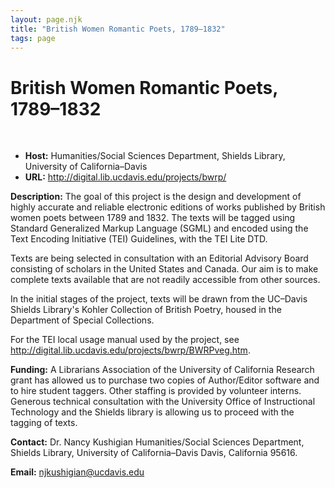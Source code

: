 ```yaml
---
layout: page.njk
title: "British Women Romantic Poets, 1789–1832"
tags: page
---
```

# British Women Romantic Poets, 1789–1832



 
 


* **Host:** Humanities/Social Sciences Department, Shields Library, University of California–Davis
* **URL:** <http://digital.lib.ucdavis.edu/projects/bwrp/>


**Description:** The goal of this project is the design and development of highly accurate and reliable
 electronic editions of works published by British women poets between 1789 and 1832.
 The texts will be tagged using Standard Generalized Markup Language (SGML) and encoded
 using the Text Encoding Initiative (TEI) Guidelines, with the TEI Lite DTD.
 
 Texts are being selected in consultation with an Editorial Advisory Board consisting
 of scholars in the United States and Canada. Our aim is to make complete texts available
 that are not readily accessible from other sources.
 
 In the initial stages of the project, texts will be drawn from the UC–Davis Shields
 Library's Kohler Collection of British Poetry, housed in the Department of Special
 Collections.
 
 For the TEI local usage manual used by the project, see <http://digital.lib.ucdavis.edu/projects/bwrp/BWRPveg.htm>.
 
 **Funding:** A Librarians Association of the University of California Research grant has allowed
 us to purchase two copies of Author/Editor software and to hire student taggers. Other
 staffing is provided by volunteer interns. Generous technical consultation with the
 University Office of Instructional Technology and the Shields library is allowing
 us to proceed with the tagging of texts.
 
 **Contact:** Dr. Nancy Kushigian Humanities/Social Sciences Department, Shields Library, University
 of California–Davis Davis, California 95616.
 
 **Email:** [njkushigian@ucdavis.edu](mailto:njkushigian@ucdavis.edu)

